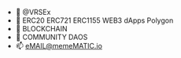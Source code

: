 - 👋 @VRSEx
- 👀 ERC20 ERC721 ERC1155 WEB3 dApps Polygon
- 🌱 BLOCKCHAIN
- 💞️ COMMUNITY DAOS
- 📫 eMAIL@memeMATIC.io

<!---
VRSEx/VRSEx is a ✨ special ✨ repository because its `README.md` (this file) appears on your GitHub profile.
You can click the Preview link to take a look at your changes.
--->
